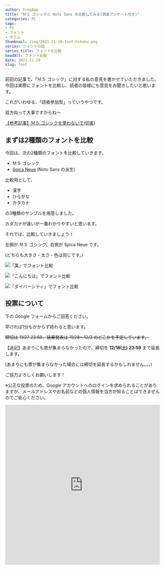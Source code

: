```yaml
---
author: FrogApp
title: "ＭＳ ゴシックと Noto Sans を比較してみる(読者アンケート付き)"
categories: PC
tags:
- PC
- フォント
- ポエム
thumbnail: /img/2021-11-20-font-hikaku.png
series: フォントの話
series_title: フォントを比較
headAlt: フォント比較
date: 2021-11-20
slug: font
---
```



前回の記事で、「ＭＳ ゴシック」に対する私の意見を書かせていただきました。今回は実際にフォントを比較し、読者の皆様にも意見をお聞きしたいと思います。

これがいわゆる、「読者参加型」っていうやつです。

双方向って大事ですからね〜

[【参考記事】ＭＳ ゴシックを使わないで(切実)](https://blog.frogapp.net/2021-11/no-msgothic)

## まずは2種類のフォントを比較

今回は、次の2種類のフォントを比較していきます。

- ＭＳ ゴシック
- <a href="https://thepopp.com/fonts/" target="_blank" rel="noopener noreferrer">Spica Neue</a> (Noto Sans の派生)

比較用として、

- 漢字
- ひらがな
- カタカナ

の3種類のサンプルを用意しました。

カタカナが違いが一番わかりやすいと思います。

それでは、比較していきましょう！

左側が ＭＳ ゴシック、右側が Spica Neue です。

(どちらも大きさ・太さ・色は同じです。)

![「美」でフォント比較](https://user-images.githubusercontent.com/75155258/142719523-34b93038-b8b7-4f63-92fe-566e9849edff.png)

![「こんにちは」でフォント比較](https://user-images.githubusercontent.com/75155258/142719528-c4f0df3b-ce88-4153-9416-48c56f3d7958.png)

![「ダイバーシティ」でフォント比較](https://user-images.githubusercontent.com/75155258/142719543-5dfc5208-9af5-4041-8485-0c920a270b55.png)

## 投票について

下の Google フォームからご回答ください。

早ければ1分もかからず終わると思います。

~~締切は 11/27 23:59、結果発表は 11/28〜12/3 のどこかを予定しています。~~

【追記】あまりにも票が集まらなかったので、締切を **12/18(土) 23:59** まで延長します。

(あまりにも票が集まらなかった場合には締切を延長するかもしれません。。。)

ご協力よろしくお願いします！

※公正な投票のため、Google アカウントへのログインを求められることがありますが、メールアドレスやお名前などの個人情報を当方が知ることはできませんのでご安心ください。

<iframe loading="lazy" src="https://docs.google.com/forms/d/e/1FAIpQLSfg51wHAWoayFqPgaLtImxj-EKdtjpYJhF0nmyD7osRtn8Riw/viewform?embedded=true" width="100%" height="520" frameborder="0" marginheight="0" marginwidth="0">読み込んでいます…</iframe>
